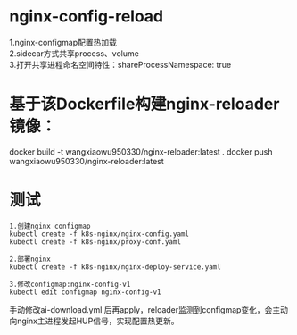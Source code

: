 # nginx-config-reload  
1.nginx-configmap配置热加载  
2.sidecar方式共享process、volume   
3.打开共享进程命名空间特性：shareProcessNamespace: true  

# 基于该Dockerfile构建nginx-reloader镜像：
docker build -t wangxiaowu950330/nginx-reloader:latest .
docker push wangxiaowu950330/nginx-reloader:latest

# 测试  
``` 
1.创建nginx configmap  
kubectl create -f k8s-nginx/nginx-config.yaml
kubectl create -f k8s-nginx/proxy-conf.yaml

2.部署nginx
kubectl create -f k8s-nginx/nginx-deploy-service.yaml

3.修改configmap:nginx-config-v1 
kubectl edit configmap nginx-config-v1  
```

手动修改ai-download.yml 后再apply，reloader监测到configmap变化，会主动向nginx主进程发起HUP信号，实现配置热更新。
